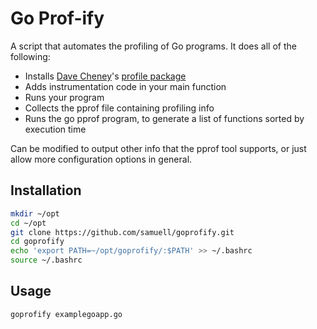 Go Prof-ify
===========

A script that automates the profiling of Go programs. It does all of the following:

- Installs [Dave Cheney](https://twitter.com/davecheney)'s [profile package](https://github.com/pkg/profile)
- Adds instrumentation code in your main function
- Runs your program
- Collects the pprof file containing profiling info
- Runs the go pprof program, to generate a list of functions sorted by execution time

Can be modified to output other info that the pprof tool supports, or just
allow more configuration options in general.

Installation
------------

```bash
mkdir ~/opt
cd ~/opt
git clone https://github.com/samuell/goprofify.git
cd goprofify
echo 'export PATH=~/opt/goprofify/:$PATH' >> ~/.bashrc
source ~/.bashrc
```

Usage
-----
```
goprofify examplegoapp.go
```

